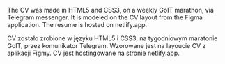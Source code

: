 The CV was made in HTML5 and CSS3, on a weekly GoIT marathon, via Telegram messenger.
It is modeled on the CV layout from the Figma application.
The resume is hosted on netlify.app.

CV zostało zrobione w języku HTML5 i CSS3, na tygodniowym maratonie GoIT, przez komunikator Telegram.
Wzorowane jest na layoucie CV z aplikacji Figmy.
CV jest hostingowane na stronie netlify.app.
